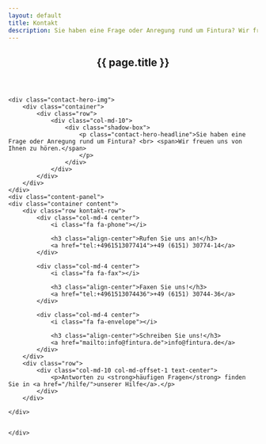 ```yaml
---
layout: default
title: Kontakt
description: Sie haben eine Frage oder Anregung rund um Fintura? Wir freuen uns von Ihnen zu hören.
---
```


<section>
    <header class="teaser-header">
        <h1>{{ page.title }}</h1>
    </header>

    <div class="contact-hero-img">
        <div class="container">
            <div class="row">
                <div class="col-md-10">
                    <div class="shadow-box">
                        <p class="contact-hero-headline">Sie haben eine Frage oder Anregung rund um Fintura? <br> <span>Wir freuen uns von Ihnen zu hören.</span>
                        </p>
                    </div>
                </div>
            </div>
        </div>
    </div>
    <div class="content-panel">
    <div class="container content">
        <div class="row kontakt-row">
            <div class="col-md-4 center">
                <i class="fa fa-phone"></i>

                <h3 class="align-center">Rufen Sie uns an!</h3>
                <a href="tel:+4961513077414">+49 (6151) 30774-14</a>
            </div>

            <div class="col-md-4 center">
                <i class="fa fa-fax"></i>

                <h3 class="align-center">Faxen Sie uns!</h3>
                <a href="tel:+4961513074436">+49 (6151) 30744-36</a>
            </div>

            <div class="col-md-4 center">
                <i class="fa fa-envelope"></i>

                <h3 class="align-center">Schreiben Sie uns!</h3>
                <a href="mailto:info@fintura.de">info@fintura.de</a>
            </div>
        </div>
        <div class="row">
            <div class="col-md-10 col-md-offset-1 text-center">
                <p>Antworten zu <strong>häufigen Fragen</strong> finden Sie in <a href="/hilfe/">unserer Hilfe</a>.</p>
            </div>
        </div>

    </div>


    </div>
</section>
